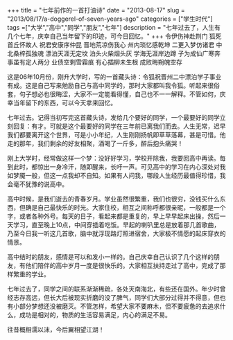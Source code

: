 +++
title = "七年前作的一首打油诗"
date = "2013-08-17"
slug = "2013/08/17/a-doggerel-of-seven-years-ago"
categories = ["学生时代"]
tags =["大学","高中","同学","朋友","七年"]
description = "七年过去了，人生有几个七年，庆幸自己当年留下的印迹，可今日回忆。"
+++
    令伊伤神赴荆门
    狐死首丘怀故人
    祝君安康序仲昆
    晋地荒凉伤我心
    州内琐忆感乾坤
    二更入梦仿诸君
    中北桑梓孤独魂
    漂泊天涯无定坟
    泊头火柴烟头灰
    学海无涯岸边蹲
    子为成仙广寒奔
    事虽有定人两分
    业债空剩雪霜痕
    有心插柳未生根
    成败晦朔魄空存
    
这是06年10月份，刚升大学时，写的一首藏头诗：令狐祝晋州二中漂泊学子事业有成。这是自己写来勉励自己与高中同学的，那时大家都叫我令狐。听起来很俗套，句子想必也很晦涩，大家不一定能看得懂，自己也不一一解释。不管如何，庆幸当年留下的东西，可以今天拿来回忆。

七年过去。记得当初写完这首藏头诗，发给几个要好的同学，一个最要好的同学立刻回复：有才。可就是这个最要好的同学在三年前已离我们而去。人生无常，迟早我们都要离开这个世界，可是小小年纪，人生刚刚扬帆即草草落幕，甚是可惜。他走的那年，我们剩余的好友相聚，酒喝了一斤多，醉后抱头痛哭！

刚上大学时，经常做这样一个梦：没好好学习，学校开除我，我要回高中再读。每到此时，都惊出一身冷汗，随即醒来，长吁一声。可见高中的学习在内心深处对我如梦魇一般，但这一点我却不自知。如果有人问我，哪段人生经历最值得珍惜，我会毫不犹豫的说高中。

高中时候，是我们逝去的青春岁月。学业虽然很繁重，我们也很穷，没钱买什么东西，但确是自己最快乐的时光。大家住校，相互之间称呼都很亲昵，一般都是一个字，或者各种外号。每天的日子，看起来都是重复的，早上早早起床出操，然后一天学习，直至晚上10点，中间穿插着吃饭。早起的喇叭里总是放着那几首歌曲，乃至今日我一听这几首歌，脑中就浮现路灯照进宿舍，大家极不情愿的起床穿衣的情景。

高中结时的朋友，感情是可以和发小一样的。自己庆幸自己认识了几个这样的朋友，有他们陪伴的高中岁月一度是很快乐的。大家相互扶持走过了高中，完成了那样繁重的学业。

七年过去了，同学之间的联系渐渐稀疏，各处天南海北，有些还在国外。年少时曾经志存高远，但长大后被现实折磨的没了脾气，同学们大部分过得并不得意，但也有小部分梦想还没被磨灭。不管怎样，希望大家不要麻木，但不要疲惫的去追求什么，成功是相对的，物质的生活容易满足，内心的满足不易。

往昔概相濡以沫，今后翼相望江湖！
